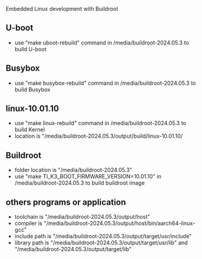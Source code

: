 Embedded Linux development with Buildroot
## U-boot
- use "make uboot-rebuild" command in /media/buildroot-2024.05.3 to build U-boot
## Busybox
- use "make busybox-rebuild" command in /media/buildroot-2024.05.3 to build Busybox
## linux-10.01.10
- use "make linux-rebuild" command in /media/buildroot-2024.05.3 to build Kernel
- location is "/media/buildroot-2024.05.3/output/build/linux-10.01.10/
## Buildroot
- folder location is "/media/buildroot-2024.05.3"
- use "make TI_K3_BOOT_FIRMWARE_VERSION=10.01.10" in /media/buildroot-2024.05.3 to build buildroot image
## others programs or application
- toolchain is "/media/buildroot-2024.05.3/output/host"
- compiler is "/media/buildroot-2024.05.3/output/host/bin/aarch64-linux-gcc"
- include path is "/media/buildroot-2024.05.3/output/target/usr/include"
- library path is "/media/buildroot-2024.05.3/output/target/usr/lib" and "/media/buildroot-2024.05.3/output/target/lib"
